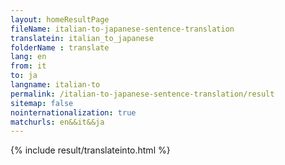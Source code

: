 ```yaml
---
layout: homeResultPage
fileName: italian-to-japanese-sentence-translation
translatein: italian_to_japanese
folderName : translate
lang: en
from: it
to: ja
langname: italian-to
permalink: /italian-to-japanese-sentence-translation/result
sitemap: false
nointernationalization: true
matchurls: en&&it&&ja
---
```

{% include result/translateinto.html %}

<script src="/js/result/translation.js" data-foldername="{{page.folderName}}" data-lang="{{page.lang}}"></script>
